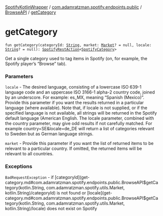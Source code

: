 [SpotifyKotlinWrapper](../../index.md) / [com.adamratzman.spotify.endpoints.public](../index.md) / [BrowseAPI](index.md) / [getCategory](./get-category.md)

# getCategory

`fun getCategory(categoryId: `[`String`](https://kotlinlang.org/api/latest/jvm/stdlib/kotlin/-string/index.html)`, market: `[`Market`](../../com.adamratzman.spotify.utils/-market/index.md)`? = null, locale: `[`String`](https://kotlinlang.org/api/latest/jvm/stdlib/kotlin/-string/index.html)`? = null): `[`SpotifyRestAction`](../../com.adamratzman.spotify.main/-spotify-rest-action/index.md)`<`[`SpotifyCategory`](../../com.adamratzman.spotify.utils/-spotify-category/index.md)`>`

Get a single category used to tag items in Spotify (on, for example, the Spotify player’s “Browse” tab).

### Parameters

`locale` - The desired language, consisting of a lowercase ISO 639-1 language code and an uppercase ISO 3166-1 alpha-2 country code, joined by an underscore. For example: es_MX, meaning “Spanish (Mexico)”.
Provide this parameter if you want the results returned in a particular language (where available).
Note that, if locale is not supplied, or if the specified language is not available,
all strings will be returned in the Spotify default language (American English. The locale parameter, combined with the country parameter, may give odd results if not carefully matched.
For example country=SE&locale=de_DE will return a list of categories relevant to Sweden but as German language strings.

`market` - Provide this parameter if you want the list of returned items to be relevant to a particular country.
If omitted, the returned items will be relevant to all countries.

### Exceptions

`BadRequestException` - if [categoryId](get-category.md#com.adamratzman.spotify.endpoints.public.BrowseAPI$getCategory(kotlin.String, com.adamratzman.spotify.utils.Market, kotlin.String)/categoryId) is not found or [locale](get-category.md#com.adamratzman.spotify.endpoints.public.BrowseAPI$getCategory(kotlin.String, com.adamratzman.spotify.utils.Market, kotlin.String)/locale) does not exist on Spotify